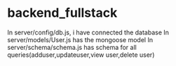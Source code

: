 # backend_fullstack
In server/config/db.js, i have connected the database
In server/models/User.js has the mongoose model
In server/schema/schema.js has schema for all queries(adduser,updateuser,view user,delete user)

